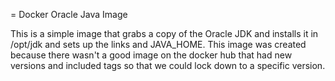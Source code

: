 = Docker Oracle Java Image

This is a simple image that grabs a copy of the Oracle JDK and installs it
in /opt/jdk and sets up the links and JAVA_HOME. This image was created because
there wasn't a good image on the docker hub that had new versions and included
tags so that we could lock down to a specific version.


